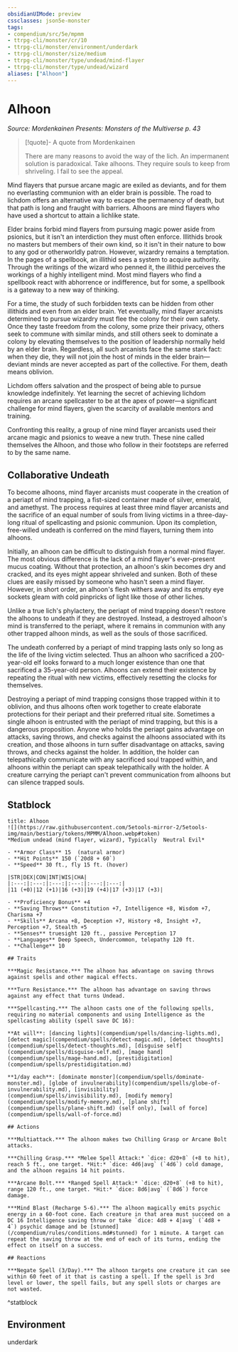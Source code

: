 ```yaml
---
obsidianUIMode: preview
cssclasses: json5e-monster
tags:
- compendium/src/5e/mpmm
- ttrpg-cli/monster/cr/10
- ttrpg-cli/monster/environment/underdark
- ttrpg-cli/monster/size/medium
- ttrpg-cli/monster/type/undead/mind-flayer
- ttrpg-cli/monster/type/undead/wizard
aliases: ["Alhoon"]
---
```

# Alhoon
*Source: Mordenkainen Presents: Monsters of the Multiverse p. 43*  

> [!quote]- A quote from Mordenkainen  
> 
> There are many reasons to avoid the way of the lich. An impermanent solution is paradoxical. Take alhoons. They require souls to keep from shriveling. I fail to see the appeal.

Mind flayers that pursue arcane magic are exiled as deviants, and for them no everlasting communion with an elder brain is possible. The road to lichdom offers an alternative way to escape the permanency of death, but that path is long and fraught with barriers. Alhoons are mind flayers who have used a shortcut to attain a lichlike state.

Elder brains forbid mind flayers from pursuing magic power aside from psionics, but it isn't an interdiction they must often enforce. Illithids brook no masters but members of their own kind, so it isn't in their nature to bow to any god or otherworldly patron. However, wizardry remains a temptation. In the pages of a spellbook, an illithid sees a system to acquire authority. Through the writings of the wizard who penned it, the illithid perceives the workings of a highly intelligent mind. Most mind flayers who find a spellbook react with abhorrence or indifference, but for some, a spellbook is a gateway to a new way of thinking.

For a time, the study of such forbidden texts can be hidden from other illithids and even from an elder brain. Yet eventually, mind flayer arcanists determined to pursue wizardry must flee the colony for their own safety. Once they taste freedom from the colony, some prize their privacy, others seek to commune with similar minds, and still others seek to dominate a colony by elevating themselves to the position of leadership normally held by an elder brain. Regardless, all such arcanists face the same stark fact: when they die, they will not join the host of minds in the elder brain—deviant minds are never accepted as part of the collective. For them, death means oblivion.

Lichdom offers salvation and the prospect of being able to pursue knowledge indefinitely. Yet learning the secret of achieving lichdom requires an arcane spellcaster to be at the apex of power—a significant challenge for mind flayers, given the scarcity of available mentors and training.

Confronting this reality, a group of nine mind flayer arcanists used their arcane magic and psionics to weave a new truth. These nine called themselves the Alhoon, and those who follow in their footsteps are referred to by the same name.

## Collaborative Undeath

To become alhoons, mind flayer arcanists must cooperate in the creation of a periapt of mind trapping, a fist-sized container made of silver, emerald, and amethyst. The process requires at least three mind flayer arcanists and the sacrifice of an equal number of souls from living victims in a three-day-long ritual of spellcasting and psionic communion. Upon its completion, free-willed undeath is conferred on the mind flayers, turning them into alhoons.

Initially, an alhoon can be difficult to distinguish from a normal mind flayer. The most obvious difference is the lack of a mind flayer's ever-present mucus coating. Without that protection, an alhoon's skin becomes dry and cracked, and its eyes might appear shriveled and sunken. Both of these clues are easily missed by someone who hasn't seen a mind flayer. However, in short order, an alhoon's flesh withers away and its empty eye sockets gleam with cold pinpricks of light like those of other liches.

Unlike a true lich's phylactery, the periapt of mind trapping doesn't restore the alhoons to undeath if they are destroyed. Instead, a destroyed alhoon's mind is transferred to the periapt, where it remains in communion with any other trapped alhoon minds, as well as the souls of those sacrificed.

The undeath conferred by a periapt of mind trapping lasts only so long as the life of the living victim selected. Thus an alhoon who sacrificed a 200-year-old elf looks forward to a much longer existence than one that sacrificed a 35-year-old person. Alhoons can extend their existence by repeating the ritual with new victims, effectively resetting the clocks for themselves.

Destroying a periapt of mind trapping consigns those trapped within it to oblivion, and thus alhoons often work together to create elaborate protections for their periapt and their preferred ritual site. Sometimes a single alhoon is entrusted with the periapt of mind trapping, but this is a dangerous proposition. Anyone who holds the periapt gains advantage on attacks, saving throws, and checks against the alhoons associated with its creation, and those alhoons in turn suffer disadvantage on attacks, saving throws, and checks against the holder. In addition, the holder can telepathically communicate with any sacrificed soul trapped within, and alhoons within the periapt can speak telepathically with the holder. A creature carrying the periapt can't prevent communication from alhoons but can silence trapped souls.

## Statblock

```ad-statblock
title: Alhoon
![](https://raw.githubusercontent.com/5etools-mirror-2/5etools-img/main/bestiary/tokens/MPMM/Alhoon.webp#token)
*Medium undead (mind flayer, wizard), Typically  Neutral Evil*

- **Armor Class** 15  (natural armor)
- **Hit Points** 150 (`20d8 + 60`)
- **Speed** 30 ft., fly 15 ft. (hover)

|STR|DEX|CON|INT|WIS|CHA|
|:---:|:---:|:---:|:---:|:---:|:---:|
|11 (+0)|12 (+1)|16 (+3)|19 (+4)|17 (+3)|17 (+3)|

- **Proficiency Bonus** +4
- **Saving Throws** Constitution +7, Intelligence +8, Wisdom +7, Charisma +7
- **Skills** Arcana +8, Deception +7, History +8, Insight +7, Perception +7, Stealth +5
- **Senses** truesight 120 ft., passive Perception 17
- **Languages** Deep Speech, Undercommon, telepathy 120 ft.
- **Challenge** 10

## Traits

***Magic Resistance.*** The alhoon has advantage on saving throws against spells and other magical effects.

***Turn Resistance.*** The alhoon has advantage on saving throws against any effect that turns Undead.

***Spellcasting.*** The alhoon casts one of the following spells, requiring no material components and using Intelligence as the spellcasting ability (spell save DC 16):

**At will**: [dancing lights](compendium/spells/dancing-lights.md), [detect magic](compendium/spells/detect-magic.md), [detect thoughts](compendium/spells/detect-thoughts.md), [disguise self](compendium/spells/disguise-self.md), [mage hand](compendium/spells/mage-hand.md), [prestidigitation](compendium/spells/prestidigitation.md)

**1/day each**: [dominate monster](compendium/spells/dominate-monster.md), [globe of invulnerability](compendium/spells/globe-of-invulnerability.md), [invisibility](compendium/spells/invisibility.md), [modify memory](compendium/spells/modify-memory.md), [plane shift](compendium/spells/plane-shift.md) (self only), [wall of force](compendium/spells/wall-of-force.md)

## Actions

***Multiattack.*** The alhoon makes two Chilling Grasp or Arcane Bolt attacks.

***Chilling Grasp.*** *Melee Spell Attack:* `dice: d20+8` (+8 to hit), reach 5 ft., one target. *Hit:* `dice: 4d6|avg` (`4d6`) cold damage, and the alhoon regains 14 hit points.

***Arcane Bolt.*** *Ranged Spell Attack:* `dice: d20+8` (+8 to hit), range 120 ft., one target. *Hit:* `dice: 8d6|avg` (`8d6`) force damage.

***Mind Blast (Recharge 5-6).*** The alhoon magically emits psychic energy in a 60-foot cone. Each creature in that area must succeed on a DC 16 Intelligence saving throw or take `dice: 4d8 + 4|avg` (`4d8 + 4`) psychic damage and be [stunned](/compendium/rules/conditions.md#stunned) for 1 minute. A target can repeat the saving throw at the end of each of its turns, ending the effect on itself on a success.

## Reactions

***Negate Spell (3/Day).*** The alhoon targets one creature it can see within 60 feet of it that is casting a spell. If the spell is 3rd level or lower, the spell fails, but any spell slots or charges are not wasted.
```
^statblock

## Environment

underdark